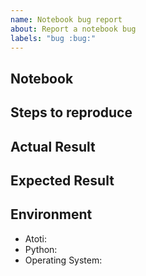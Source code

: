 ```yaml
---
name: Notebook bug report
about: Report a notebook bug
labels: "bug :bug:"
---
```


<!--
Thank you for reporting a bug! Please make sure you have searched for similar issues.

By opening an issue, you agree with Atoti's terms of use and privacy policy available at https://www.atoti.io/terms and https://www.atoti.io/privacy-policy
-->

## Notebook

<!--
Provide a reference/link to the relevant notebook(s).
-->

## Steps to reproduce

## Actual Result

## Expected Result

## Environment

<!--
Add any other versions relevant to your issue.

import platform
import sys
import atoti

print(f"""
- Atoti: {atoti.__version__}
- Python: {platform.python_version()}
- Operating System: {sys.platform}
""")

-->

- Atoti:
- Python:
- Operating System:
